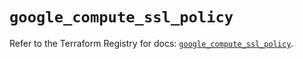 # `google_compute_ssl_policy`

Refer to the Terraform Registry for docs: [`google_compute_ssl_policy`](https://registry.terraform.io/providers/drfaust92/google/4.16.4/docs/resources/compute_ssl_policy).

